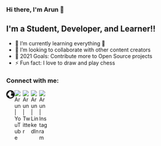 ### Hi there, I'm Arun 👋



## I'm a Student, Developer, and Learner!!

- 🌱 I’m currently learning everything 🤣
- 👯 I’m looking to collaborate with other content creators
- 🥅 2021 Goals: Contribute more to Open Source projects
- ⚡ Fun fact: I love to draw and play chess

### Connect with me:

[<img align="left" alt="Arun.com" width="22px" src="https://raw.githubusercontent.com/iconic/open-iconic/master/svg/globe.svg" />][website]
[<img align="left" alt="Arun | YouTube" width="22px" src="https://cdn.jsdelivr.net/npm/simple-icons@v3/icons/youtube.svg" />][course]
[<img align="left" alt="Arun | Twitter" width="22px" src="https://cdn.jsdelivr.net/npm/simple-icons@v3/icons/twitter.svg" />][twitter]
[<img align="left" alt="Arun | LinkedIn" width="22px" src="https://cdn.jsdelivr.net/npm/simple-icons@v3/icons/linkedin.svg" />][linkedin]
[<img align="left" alt="Arun | Instagram" width="22px" src="https://cdn.jsdelivr.net/npm/simple-icons@v3/icons/instagram.svg" />][instagram]


[website]: https://codeSTACKr.com
[course]: http://vsCodeHero.com
[twitter]: https://twitter.com/@rockstararun200
[instagram]: https://instagram.com/ethan_hunt_arun
[linkedin]: https://linkedin.com/in/arun-kumar-8513b899
